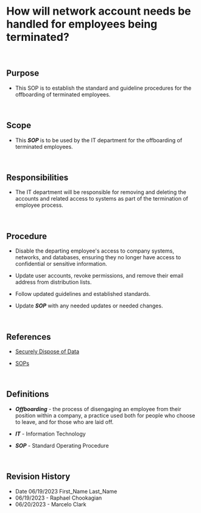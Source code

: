 # How will network account needs be handled for employees being terminated?

<br>

## Purpose

* This SOP is to establish the standard and guideline procedures for the offboarding of terminated employees.

<br>

## Scope

* This ***SOP*** is to be used by the IT department for the offboarding of terminated employees.

<br>

## Responsibilities

* The IT department will be responsible for removing and deleting the accounts and related access to systems as part of the termination of employee process.

<br>

## Procedure

* Disable the departing employee's access to company systems, networks, and databases, ensuring they no longer have access to confidential or sensitive information.

* Update user accounts, revoke permissions, and remove their email address from distribution lists.

* Follow updated guidelines and established standards.

* Update ***SOP*** with any needed updates or needed changes.

<br>

## References

* [Securely Dispose of Data](https://docs.google.com/document/d/1qaOVeaiqHOQHmHh9LnZrZX2WOdH1vHZ7_nDLOwAnlek/edit)

* [SOPs](../SOPs/)

<br>

## Definitions

* ***Offboarding*** - the process of disengaging an employee from their position within a company, a practice used both for people who choose to leave, and for those who are laid off.

* ***IT*** - Information Technology

* ***SOP*** - Standard Operating Procedure

<br>

## Revision History

* Date 06/19/2023 First_Name Last_Name
* 06/19/2023 - Raphael Chookagian
* 06/20/2023 - Marcelo Clark
